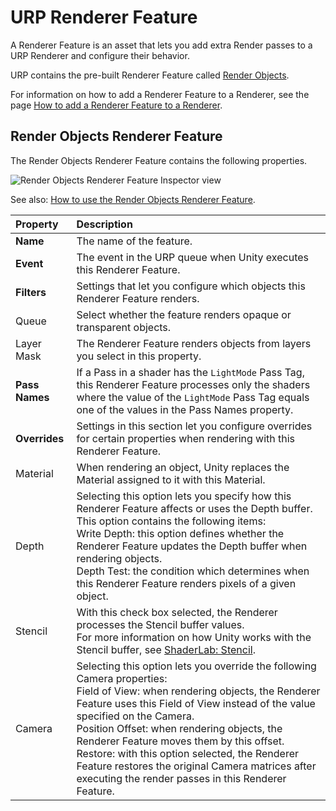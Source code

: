 # URP Renderer Feature

A Renderer Feature is an asset that lets you add extra Render passes to a URP Renderer and configure their behavior.

URP contains the pre-built Renderer Feature called [Render Objects](#render-objects-renderer-feature).

For information on how to add a Renderer Feature to a Renderer, see the page [How to add a Renderer Feature to a Renderer](urp-renderer-feature-how-to-add.md).

## Render Objects Renderer Feature<a name="render-objects-renderer-feature"></a>

The Render Objects Renderer Feature contains the following properties.

![Render Objects Renderer Feature Inspector view](Images/urp-assets/urp-renderer-feature-render-objects.png)

See also: [How to use the Render Objects Renderer Feature](renderer-features/how-to-custom-effect-render-objects.md).

| Property | Description |
|:-|:-|
| **Name** | The name of the feature. |
| **Event** | The event in the URP queue when Unity executes this Renderer Feature. |
| **Filters** | Settings that let you configure which objects this Renderer Feature renders. |
| Queue | Select whether the feature renders opaque or transparent objects. |
| Layer Mask | The Renderer Feature renders objects from layers you select in this property. |
| **Pass Names** | If a Pass in a shader has the `LightMode` Pass Tag, this Renderer Feature processes only the shaders where the value of the `LightMode` Pass Tag equals one of the values in the Pass Names property. |
| **Overrides** | Settings in this section let you configure overrides for certain properties when rendering with this Renderer Feature. |
| Material | When rendering an object, Unity replaces the Material assigned to it with this Material. |
| Depth | Selecting this option lets you specify how this Renderer Feature affects or uses the Depth buffer. This option contains the following items:<br/>Write Depth: this option defines whether the Renderer Feature updates the Depth buffer when rendering objects.<br/>Depth Test: the condition which determines when this Renderer Feature renders pixels of a given object. |
| Stencil | With this check box selected, the Renderer processes the Stencil buffer values.<br/>For more information on how Unity works with the Stencil buffer, see [ShaderLab: Stencil](https://docs.unity3d.com/Manual/SL-Stencil.html). |
| Camera | Selecting this option lets you override the following Camera properties:<br/>Field of View: when rendering objects, the Renderer Feature uses this Field of View instead of the value specified on the Camera.<br/>Position Offset: when rendering objects, the Renderer Feature moves them by this offset.<br/>Restore: with this option selected, the Renderer Feature restores the original Camera matrices after executing the render passes in this Renderer Feature. |
